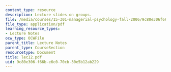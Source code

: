 ```yaml
---
content_type: resource
description: Lecture slides on groups.
file: /media/courses/15-301-managerial-psychology-fall-2006/9c80e306f66be6c070cb30e5b12ab229_lec12.pdf
file_type: application/pdf
learning_resource_types:
- Lecture Notes
ocw_type: OCWFile
parent_title: Lecture Notes
parent_type: CourseSection
resourcetype: Document
title: lec12.pdf
uid: 9c80e306-f66b-e6c0-70cb-30e5b12ab229
---
```

